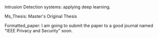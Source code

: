 Intrusion Detection systems: applying deep learning.

Ms_Thesis: Master's Original Thesis

Formatted_paper: I am going to submit the paper to a good journal named "IEEE Privacy and Security" soon.
